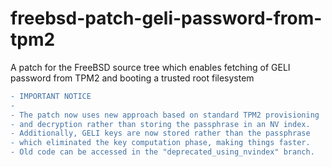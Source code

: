 # freebsd-patch-geli-password-from-tpm2
A patch for the FreeBSD source tree which enables fetching of GELI password from TPM2 and booting a trusted root filesystem

```diff
- IMPORTANT NOTICE
-
- The patch now uses new approach based on standard TPM2 provisioning
- and decryption rather than storing the passphrase in an NV index.
- Additionally, GELI keys are now stored rather than the passphrase
- which eliminated the key computation phase, making things faster.
- Old code can be accessed in the "deprecated_using_nvindex" branch.
```
